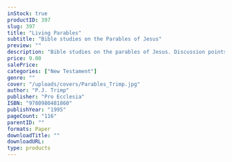 ```yaml
---
inStock: true
productID: 397
slug: 397
title: "Living Parables"
subtitle: "Bible studies on the Parables of Jesus"
preview: ""
description: "Bible studies on the parables of Jesus. Discussion points are included in each of the nine outlines. Published by Pro Ecclesia Publishers."
price: 9.00
salePrice: 
categories: ["New Testament"]
genre: ""
cover: "/uploads/covers/Parables_Trimp.jpg"
author: "P.J. Trimp"
publisher: "Pro Ecclesia"
ISBN: "9780980481860"
publishYear: "1995"
pageCount: "116"
parentID: ""
formats: Paper
downloadTitle: ""
downloadURL: 
type: products
---
```

